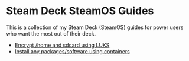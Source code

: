 # Steam Deck SteamOS Guides
This is a collection of my Steam Deck (SteamOS) guides for power users who want the most out of their deck.

* [Encrypt /home and sdcard using LUKS](Encrypting-With-LUKS)
* [Install any packages/software using containers](Installing-Any-Software)
